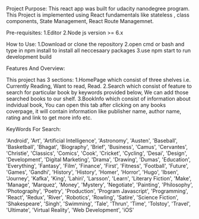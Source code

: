 Project Purpose: 
    This react app was built for udacity nanodegree program. This Project is implemented using React fundamentals like stateless , class components, State Management, React Route Managemnet.


Pre-requisites:
1.Editor
2.Node js version >= 6.x


How to Use: 
1.Download or clone the repository
2.open cmd or bash and type in npm install to install all neccesaary packages
3.use npm start to run development build


Features And Overview:

This project has 3 sections:
1.HomePage which consist of three shelves i.e. Currently Reading, Want to read, Read.
2.Search which consist of feature to search for particular book by keywords provided below, We can add those searched books to our shelf.
3.BookInfo which consist of information about indvidual book, You can open this tab after clicking on any books coverpage, it will contain information like publisher name, author name, rating and link to get more info etc.


KeyWords For Search:

'Android', 'Art', 'Artificial Intelligence', 'Astronomy', 'Austen', 'Baseball', 'Basketball', 'Bhagat', 'Biography', 'Brief', 'Business', 'Camus', 'Cervantes', 'Christie', 'Classics', 'Comics', 'Cook', 'Cricket', 'Cycling', 'Desai', 'Design', 'Development', 'Digital Marketing', 'Drama', 'Drawing', 'Dumas', 'Education', 'Everything', 'Fantasy', 'Film', 'Finance', 'First', 'Fitness', 'Football', 'Future', 'Games', 'Gandhi', 'History', 'History', 'Homer', 'Horror', 'Hugo', 'Ibsen', 'Journey', 'Kafka', 'King', 'Lahiri', 'Larsson', 'Learn', 'Literary Fiction', 'Make', 'Manage', 'Marquez', 'Money', 'Mystery', 'Negotiate', 'Painting', 'Philosophy', 'Photography', 'Poetry', 'Production', 'Program Javascript', 'Programming', 'React', 'Redux', 'River', 'Robotics', 'Rowling', 'Satire', 'Science Fiction', 'Shakespeare', 'Singh', 'Swimming', 'Tale', 'Thrun', 'Time', 'Tolstoy', 'Travel', 'Ultimate', 'Virtual Reality', 'Web Development', 'iOS'
